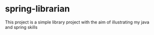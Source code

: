 # spring-librarian
This project is a simple library project  with the aim of illustrating my java and spring skills
